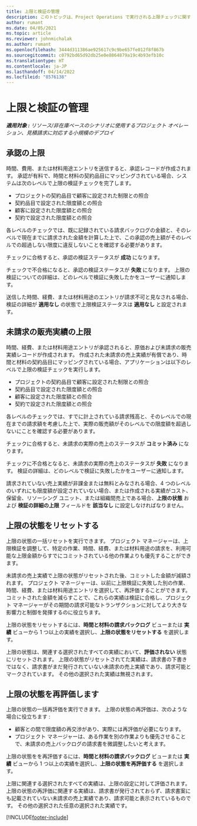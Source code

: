 ```yaml
---
title: 上限と検証の管理
description: このトピックは、Project Operations で実行される上限チェックに関する情報を提供します。
author: rumant
ms.date: 04/05/2021
ms.topic: article
ms.reviewer: johnmichalak
ms.author: rumant
ms.openlocfilehash: 3444d311386ae925617c9c9be657fe012f8f867b
ms.sourcegitcommit: c0792bd65d92db25e0e8864879a19c4b93efb10c
ms.translationtype: HT
ms.contentlocale: ja-JP
ms.lasthandoff: 04/14/2022
ms.locfileid: "8576138"
---
```

# <a name="manage-not-to-exceed-status-and-validations"></a>上限と検証の管理 

_**適用対象 :** リソース/非在庫ベースのシナリオに使用するプロジェクト オペレーション、見積請求に対応する小規模のデプロイ_

## <a name="not-to-exceed-on-approvals"></a>承認の上限

時間、費用、または材料用途エントリを送信すると、承認レコードが作成されます。 承認が有料で、時間と材料の契約品目にマッピングされている場合、システムは次のレベルで上限の検証チェックを完了します。

  - プロジェクトの契約品目で顧客に設定された制限との照合
  - 契約品目で設定された限度額との照合
  - 顧客に設定された限度額との照合
  - 契約で設定された限度額との照合

各レベルのチェックでは、既に記録されている請求バックログの金額と、そのレベルで現在までに請求された金額を計算した上で、この承認の売上額がそのレベルでの超過しない限度に違反しないことを確認する必要があります。

チェックに合格すると、承認の検証ステータスが **成功** になります。

チェックで不合格になると、承認の検証ステータスが **失敗** になります。 上限の検証についての詳細は、どのレベルで検証に失敗したかをユーザーに通知します。

送信した時間、経費、または材料用途のエントリが請求不可と見なされる場合、検証の詳細が **適用なし** の状態で上限検証ステータスは **適用なし** と設定されます。

## <a name="not-to-exceed-on-unbilled-sales-actuals"></a>未請求の販売実績の上限

時間、経費、または材料用途エントリが承認されると、原価および未請求の販売実績レコードが作成されます。 作成された未請求の売上実績が有償であり、時間と材料の契約品目にマッピングされている場合、アプリケーションは以下のレベルで上限の検証チェックを実行します。

  - プロジェクトの契約品目で顧客に設定された制限との照合
  - 契約品目で設定された限度額との照合
  - 顧客に設定された限度額との照合
  - 契約で設定された限度額との照合

各レベルのチェックでは、すでに計上されている請求残高と、そのレベルでの現在までの請求額を考慮した上で、実際の販売額がそのレベルでの限度額を超過しないにことを確認する必要があります。

チェックに合格すると、未請求の実際の売上のステータスが **コミット済み** になります。

チェックに不合格となると、未請求の実際の売上のステータスが **失敗** になります。 検証の詳細は、どのレベルで検証に失敗したかをユーザーに通知します。

請求されていない売上実績が非課金または無料とみなされる場合、4 つのレベルのいずれにも限度額が設定されていない場合、または作成される実績がコスト、保留金、リソーシング ユニット、または組織間売上である場合、**上限の状態** および **検証の詳細の上限** フィールドを **該当なし** に設定しなければなりません。

## <a name="reset-the-not-to-exceed-status"></a>上限の状態をリセットする

上限の状態の一括リセットを実行できます。 プロジェクト マネージャーは、上限検証を調整して、特定の作業、時間、経費、または材料用途の請求を、利用可能な上限金額からすでにコミットされている他の作業よりも優先することができます。

未請求の売上実績で上限の状態がリセットされた後、コミットした金額が減額されます。 プロジェクト マネージャーは、以前に上限検証に失敗した別の作業、時間、経費、または材料用途エントリを選択して、再評価することができます。 コミットされた金額を減らすことで、これらの実績は検証に合格し、プロジェクト マネージャーがその期間の請求可能なトランザクションに対してより大きな影響力と制御を発揮するのに役立ちます。

上限の状態をリセットするには、**時間と材料の請求バックログ** ビューまたは **実績** ビューから 1 つ以上の実績を選択し、**上限の状態をリセットする** を選択します。

上限の状態は、関連する選択されたすべての実績において、**評価されない** 状態にリセットされます。 上限の状態がリセットされてた実績は、請求書の下書きではなく、請求書がまだ発行されていない未請求の売上実績であり、請求可能とマークされています。 その他の選択された実績は無視されます。

## <a name="reevaluate-not-to-exceed-status"></a>上限の状態を再評価します

上限の状態の一括再評価を実行できます。 上限の状態の再評価は、次のような場合に役立ちます :

  - 顧客との間で限度額の再交渉があり、実際には再評価が必要になります。
  - プロジェクト マネージャーは、ある作業を別の作業よりも優先させることで、未請求の売上バックログの請求書を微調整したいと考えます。

上限の状態をを再評価するには、**時間と材料の請求バックログ** ビューまたは **実績** ビューから 1 つ以上の実績を選択し、**上限の状態を再評価する** を選択します。

上限に関連する選択されたすべての実績は、上限の設定に対して評価されます。 上限の状態の再評価に関連する実績は、請求書が発行されておらず、請求書案にも記載されていない未請求の売上実績であり、請求可能と表示されているものです。 その他の選択された任意の選択された実績です。


[!INCLUDE[footer-include](../../includes/footer-banner.md)]
